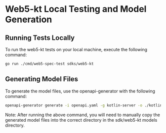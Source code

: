 # Web5-kt Local Testing and Model Generation

## Running Tests Locally

To run the web5-kt tests on your local machine, execute the following command:

```bash
go run ./cmd/web5-spec-test sdks/web5-kt
```

## Generating Model Files

To generate the model files, use the openapi-generator with the following command:

```bash
openapi-generator generate -i openapi.yaml -g kotlin-server -o ./kotlin-server-generated-server --skip-validate-spec
```

Note: After running the above command, you will need to manually copy the generated model files into the correct directory in the sdk/web5-kt models directory.

